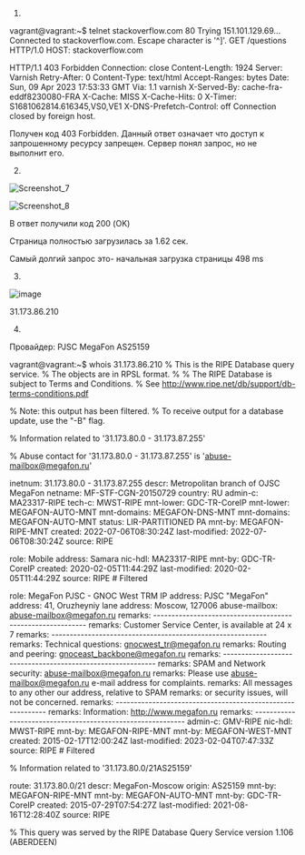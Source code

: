 1.

vagrant@vagrant:~$ telnet stackoverflow.com 80
Trying 151.101.129.69...
Connected to stackoverflow.com.
Escape character is '^]'.
GET /questions HTTP/1.0
HOST: stackoverflow.com

HTTP/1.1 403 Forbidden
Connection: close
Content-Length: 1924
Server: Varnish
Retry-After: 0
Content-Type: text/html
Accept-Ranges: bytes
Date: Sun, 09 Apr 2023 17:53:33 GMT
Via: 1.1 varnish
X-Served-By: cache-fra-eddf8230080-FRA
X-Cache: MISS
X-Cache-Hits: 0
X-Timer: S1681062814.616345,VS0,VE1
X-DNS-Prefetch-Control: off
Connection closed by foreign host.

Получен код 403 Forbidden. Данный ответ означает что доступ к запрошенному ресурсу запрещен. Сервер понял запрос, но не выполнит его.

2.

![Screenshot_7](https://user-images.githubusercontent.com/127683348/230790714-4bdf2c3e-2c25-49de-ab74-d724779e4555.jpg)

![Screenshot_8](https://user-images.githubusercontent.com/127683348/230790721-563bfb02-e854-427c-84b6-bbb9471ce7b8.jpg)

В ответ получили код 200 (OK)

Страница полностью загрузилась за 1.62 сек.

Самый долгий запрос это- начальная загрузка страницы 498 ms

3.

![image](https://user-images.githubusercontent.com/127683348/230791313-78caf57d-a505-4dad-ba3f-8997a0880b35.png)

31.173.86.210

4.

Провайдер: PJSC MegaFon
AS25159


vagrant@vagrant:~$ whois 31.173.86.210
% This is the RIPE Database query service.
% The objects are in RPSL format.
%
% The RIPE Database is subject to Terms and Conditions.
% See http://www.ripe.net/db/support/db-terms-conditions.pdf

% Note: this output has been filtered.
%       To receive output for a database update, use the "-B" flag.

% Information related to '31.173.80.0 - 31.173.87.255'

% Abuse contact for '31.173.80.0 - 31.173.87.255' is 'abuse-mailbox@megafon.ru'

inetnum:        31.173.80.0 - 31.173.87.255
descr:          Metropolitan branch of OJSC MegaFon
netname:        MF-STF-CGN-20150729
country:        RU
admin-c:        MA23317-RIPE
tech-c:         MWST-RIPE
mnt-lower:      GDC-TR-CoreIP
mnt-lower:      MEGAFON-AUTO-MNT
mnt-domains:    MEGAFON-DNS-MNT
mnt-domains:    MEGAFON-AUTO-MNT
status:         LIR-PARTITIONED PA
mnt-by:         MEGAFON-RIPE-MNT
created:        2022-07-06T08:30:24Z
last-modified:  2022-07-06T08:30:24Z
source:         RIPE

role:           Mobile
address:        Samara
nic-hdl:        MA23317-RIPE
mnt-by:         GDC-TR-CoreIP
created:        2020-02-05T11:44:29Z
last-modified:  2020-02-05T11:44:29Z
source:         RIPE # Filtered

role:           MegaFon PJSC - GNOC West TRM IP
address:        PJSC "MegaFon"
address:        41, Oruzheyniy lane
address:        Moscow, 127006
abuse-mailbox:  abuse-mailbox@megafon.ru
remarks:        -----------------------------------------------------------
remarks:        Customer Service Center, is available at 24 x 7
remarks:        -----------------------------------------------------------
remarks:        Technical questions: gnocwest_tr@megafon.ru
remarks:        Routing and peering: gnoceast_backbone@megafon.ru
remarks:        -----------------------------------------------------------
remarks:        SPAM and Network security: abuse-mailbox@megafon.ru
remarks:        Please use abuse-mailbox@megafon.ru e-mail address for complaints.
remarks:        All messages to any other our address, relative to SPAM
remarks:        or security issues, will not be concerned.
remarks:        -----------------------------------------------------------
remarks:        Information: http://www.megafon.ru
remarks:        -----------------------------------------------------------
admin-c:        GMV-RIPE
nic-hdl:        MWST-RIPE
mnt-by:         MEGAFON-RIPE-MNT
mnt-by:         MEGAFON-WEST-MNT
created:        2015-02-17T12:00:24Z
last-modified:  2023-02-04T07:47:33Z
source:         RIPE # Filtered

% Information related to '31.173.80.0/21AS25159'

route:          31.173.80.0/21
descr:          MegaFon-Moscow
origin:         AS25159
mnt-by:         MEGAFON-RIPE-MNT
mnt-by:         MEGAFON-AUTO-MNT
mnt-by:         GDC-TR-CoreIP
created:        2015-07-29T07:54:27Z
last-modified:  2021-08-16T12:28:40Z
source:         RIPE

% This query was served by the RIPE Database Query Service version 1.106 (ABERDEEN)





